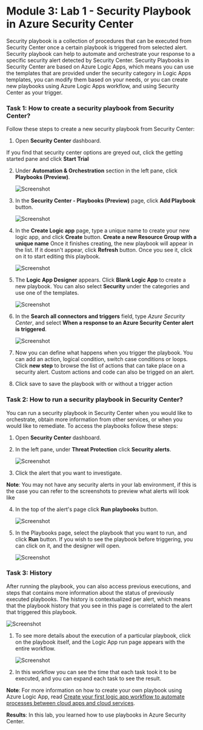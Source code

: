 # Module 3: Lab 1 - Security Playbook in Azure Security Center


Security playbook is a collection of procedures that can be executed from Security Center once a certain playbook is triggered from selected alert. Security playbook can help to automate and orchestrate your response to a specific security alert detected by Security Center. Security Playbooks in Security Center are based on Azure Logic Apps, which means you can use the templates that are provided under the security category in Logic Apps templates, you can modify them based on your needs, or you can create new playbooks using Azure Logic Apps workflow, and using Security Center as your trigger.


### Task 1: How to create a security playbook from Security Center?


Follow these steps to create a new security playbook from Security Center:


1.  Open **Security Center** dashboard.

If you find that security center options are greyed out, click the getting started pane and click **Start Trial**


2.  Under **Automation & Orchestration** section in the left pane, click **Playbooks (Preview)**.

       ![Screenshot](../Media/Module-3/2323824c-6d1e-49e2-8049-ab853a302af7.png)

	

3.  In the **Security Center - Playbooks (Preview)** page, click **Add Playbook** button.

     ![Screenshot](../Media/Module-3/76956e55-61a4-4e89-a938-03b57325b5b2.png)

 

4.  In the **Create Logic app** page, type a unique name to create your new logic app, and click **Create** button. **Create a new Resource Group with a unique name** Once it finishes creating, the new playbook will appear in the list. If it doesn't appear, click **Refresh** button. Once you see it, click on it to start editing this playbook.

      ![Screenshot](../Media/Module-3/b9f20273-106c-41f3-8d3e-799f3c637954.png)
    
5.  The **Logic App Designer** appears. Click **Blank Logic App** to create a new playbook. You can also select **Security** under the categories and use one of the templates.

    ![Screenshot](../Media/Module-3/3b7e96eb-1e6f-405a-b7ac-152bcbf9da88.png)

6.  In the **Search all connectors and triggers** field, type *Azure Security Center*, and select **When a response to an Azure Security Center alert is triggered**.

    ![Screenshot](../Media/Module-3/9f827605-40d1-483e-9669-dadb68008dbf.png)

7.  Now you can define what happens when you trigger the playbook. You can add an action, logical condition, switch case conditions or loops. Click **new step** to browse the list of actions that can take place on a security alert. Custom actions and code can also be trigged on an alert.

8.  Click save to save the playbook with or without a trigger action

### Task 2: How to run a security playbook in Security Center?


You can run a security playbook in Security Center when you would like to orchestrate, obtain more information from other services, or when you would like to remediate. To access the playbooks follow these steps:


1.  Open **Security Center** dashboard.

2.  In the left pane, under **Threat Protection** click **Security alerts**.

    ![Screenshot](../Media/Module-3/1c9a473b-0090-4a9c-9c30-eda15623fe37.png)

3.  Click the alert that you want to investigate.


**Note**: You may not have any security alerts in your lab environment, if this is the case you can refer to the screenshots to preview what alerts will look like


4.  In the top of the alert's page click **Run playbooks** button.

    ![Screenshot](../Media/Module-3/47a7f035-517e-4773-bbeb-48e09bb4f618.png)
    
5.  In the Playbooks page, select the playbook that you want to run, and click **Run** button. If you wish to see the playbook before triggering, you can click on it, and the designer will open.

    ![Screenshot](../Media/Module-3/7d97e181-042d-4091-9d59-e32fe9ea5bdf.png)

### Task 3: History


After running the playbook, you can also access previous executions, and steps that contains more information about the status of previously executed playbooks. The history is contextualized per alert, which means that the playbook history that you see in this page is correlated to the alert that triggered this playbook.

   ![Screenshot](../Media/Module-3/7cd8ebd7-8eb9-432e-85de-6b3e1c23a402.png)

1.  To see more details about the execution of a particular playbook, click on the playbook itself, and the Logic App run page appears with the entire workflow.

     ![Screenshot](../Media/Module-3/9c88adfc-7634-4b4d-bf86-570415b2789d.png)

2.  In this workflow you can see the time that each task took it to be executed, and you can expand each task to see the result.


**Note**: For more information on how to create your own playbook using Azure Logic App, read [Create your first logic app workflow to automate processes between cloud apps and cloud services](https://docs.microsoft.com/azure/logic-apps/logic-apps-create-a-logic-app).




**Results**: In this lab, you learned how to use playbooks in Azure Security Center.

